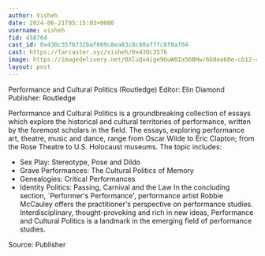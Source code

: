 ```yaml
---
author: Visheh
date: 2024-06-21T05:15:03+0000
username: visheh
fid: 458764
cast_id: 0x430c3576732baf669c8ea83c8c60afffc8f0af04
cast: https://farcaster.xyz/visheh/0x430c3576
image: https://imagedelivery.net/BXluQx4ige9GuW0Ia56BHw/6b8ea68e-cb12-428b-eeeb-87eebc9c6b00/original
layout: post
---
```


Performance and Cultural Politics (Routledge)
Editor: Elin Diamond
Publisher: Routledge

Performance and Cultural Politics is a groundbreaking collection of essays which explore the historical and cultural territories of performance, written by the foremost scholars in the field. The essays, exploring performance art, theatre, music and dance, range from Oscar Wilde to Eric Clapton; from the Rose Theatre to U.S. Holocaust museums. The topic includes:

- Sex Play: Stereotype, Pose and Dildo
- Grave Performances: The Cultural Politics of Memory
- Genealogies: Critical Performances
- Identity Politics: Passing, Carnival and the Law
  In the concluding section, `Performer's Performance', performance artist Robbie McCauley offers the practitioner's perspective on performance studies.
  Interdisciplinary, thought-provoking and rich in new ideas, Performance and Cultural Politics is a landmark in the emerging field of performance studies.

Source: Publisher

<img src='https://imagedelivery.net/BXluQx4ige9GuW0Ia56BHw/6b8ea68e-cb12-428b-eeeb-87eebc9c6b00/original' alt='' referrerpolicy='no-referrer'/>

